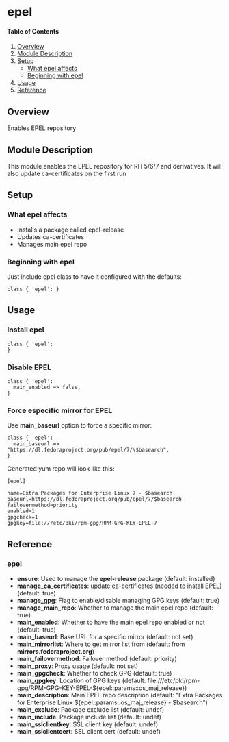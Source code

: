 # epel

#### Table of Contents

1. [Overview](#overview)
2. [Module Description](#module-description)
3. [Setup](#setup)
    * [What epel affects](#what-epel-affects)
    * [Beginning with epel](#beginning-with-epel)
4. [Usage](#usage)
5. [Reference](#reference)

## Overview

Enables EPEL repository

## Module Description

This module enables the EPEL repository for RH 5/6/7 and derivatives. It will
also update ca-certificates on the first run

## Setup

### What epel affects

* Installs a package called epel-release
* Updates ca-certificates
* Manages main epel repo

### Beginning with epel

Just include epel class to have it configured with the defaults:

```puppet
class { 'epel': }
```

##  Usage

### Install epel

```puppet
class { 'epel':
}
```

### Disable EPEL

```puppet
class { 'epel':
  main_enabled => false,
}
```

### Force especific mirror for EPEL

Use **main_baseurl** option to force a specific mirror:

```puppet
class { 'epel':
  main_baseurl => "https://dl.fedoraproject.org/pub/epel/7/\$basearch",
}
```

Generated yum repo will look like this:

```
[epel]

name=Extra Packages for Enterprise Linux 7 - $basearch
baseurl=https://dl.fedoraproject.org/pub/epel/7/$basearch
failovermethod=priority
enabled=1
gpgcheck=1
gpgkey=file:///etc/pki/rpm-gpg/RPM-GPG-KEY-EPEL-7
```

## Reference

### epel


* **ensure**: Used to manage the **epel-release** package (default: installed)
* **manage_ca_certificates**: update ca-certificates (needed to install EPEL) (default: true)
* **manage_gpg**: Flag to enable/disable managing GPG keys (default: true)
* **manage_main_repo**: Whether to manage the main epel repo (default: true)
* **main_enabled**: Whether to have the main epel repo enabled or not (default: true)
* **main_baseurl**: Base URL for a specific mirror (default: not set)
* **main_mirrorlist**: Where to get mirror list from (default: from **mirrors.fedoraproject.org**)
* **main_failovermethod**: Failover method (default: priority)
* **main_proxy**: Proxy usage (default: not set)
* **main_gpgcheck**: Whether to check GPG (default: true)
* **main_gpgkey**: Location of GPG keys (default: file:///etc/pki/rpm-gpg/RPM-GPG-KEY-EPEL-${epel::params::os_maj_release})
* **main_description**: Main EPEL repo description (default: "Extra Packages for Enterprise Linux ${epel::params::os_maj_release} - \$basearch")
* **main_exclude**: Package exclude list (default: undef)
* **main_include**: Package include list (default: undef)
* **main_sslclientkey**: SSL client key (default: undef)
* **main_sslclientcert**: SSL client cert (default: undef)
